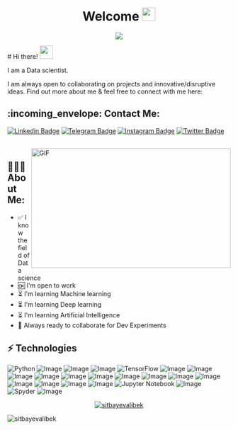 <h1 align="center">Welcome <img src="https://raw.githubusercontent.com/aemmadi/aemmadi/master/wave.gif" width="30px"></h1>
<p align="center">
  <a href="https://github.com/sitbayevalibek">
    </a>
</p>

<p align="center">
  <!-- Typing SVG by DenverCoder1 - https://github.com/DenverCoder1/readme-typing-svg -->
  <a href="https://github.com/sitbayevalibek/readme-typing-svg">
    <img src="https://readme-typing-svg.demolab.com/?lines=I'm%20a%20Data%20scientist;I'm%20learning;Machine%20learning;Deep%20learning;Artificial%20Intelligence;Always%20learning%20new%20things&font=Fira%20Code&center=true&width=440&height=45&color=f75c7e&vCenter=true&pause=1000&size=22" /></a>
</p>
# Hi there! <img src="https://raw.githubusercontent.com/aemmadi/aemmadi/master/wave.gif" width="30px">

I am a Data scientist. </br>

I am always open to collaborating on projects and innovative/disruptive ideas. Find out more about me & feel free to connect with me here:
<h2 align="left">:incoming_envelope: Contact Me:</h2>

[![Linkedin Badge](https://img.shields.io/badge/-Alibek_Sitbayev-0a66c2?style=flat-square&logo=Linkedin&logoColor=white&link=https://www.linkedin.com/in/sitbayevalibek-251954274/)](https://www.linkedin.com/in/sitbayevalibek-251954274/) 
[![Telegram Badge](https://img.shields.io/badge/@sitbayevalibek-28a7e8?style=flat-square&logo=telegram&logoColor=white&link=https://t.me/sitbayevalibek)](https://t.me/sitbayevalibek) 
[![Instagram Badge](https://img.shields.io/badge/@sitbayevalibek-fe0965?style=flat-square&logo=instagram&logoColor=white&link=https://www.instagram.com/sitvayevalibek)](https://www.instagram.com/sitvayevalibek) 
[![Twitter Badge](https://img.shields.io/badge/@sitbayevalibek-1d9bf0?style=flat-square&logo=twitter&logoColor=white&link=https://twitter.com/sitbayevalibek)](https://twitter.com/sitbayevalibek) 

<br />
<img align="right" height="270px" width="450px" alt="GIF" src="https://media.giphy.com/media/3FjEPbKqEPhPpmC8uY/giphy.gif" />
  
<h2 align="left">👨🏻‍💻 About Me:</h2>

- :white_check_mark: I know the field of Data science
- :ok: I'm open to work
- :hourglass_flowing_sand:  I'm learning Machine learning 
- :hourglass_flowing_sand:  I'm learning Deep learning 
- :hourglass_flowing_sand:  I'm learning Artificial Intelligence
- :rocket: Always ready to collaborate for Dev Experiments

## ⚡ Technologies
![Python](https://img.shields.io/badge/python-3670A0?style=for-the-badge&logo=python&logoColor=ffdd54)
![Image](https://img.shields.io/badge/Pandas-323330?style=for-the-badge&logo=pandas&logoColor=F7DF1E)
![Image](https://img.shields.io/badge/Numpy-005C84?style=for-the-badge&logo=numpy&logoColor=white)
![Image](https://img.shields.io/badge/PyTorch-EE4C2C?style=for-the-badge&logo=pytorch&logoColor=white)
![TensorFlow](https://img.shields.io/badge/TensorFlow-%23FF6F00.svg?style=for-the-badge&logo=TensorFlow&logoColor=white)
![Image](https://img.shields.io/badge/Data%20science-323330?style=for-the-badge&logo=datascience&logoColor=F7DF1E)
![Image](https://img.shields.io/badge/Machine%20leearning-%23DD0031.svg?&style=for-the-badge&logo=machinelearning&logoColor=white)
![Image](https://img.shields.io/badge/-Deep%20learning-311C87?style=for-the-badge&logo=deeplearning)
![Image](https://img.shields.io/badge/scikit_learn-F7931E?style=for-the-badge&logo=scikit-learn&logoColor=white)
![Image](https://img.shields.io/badge/Artificial%20Intelligence-F05032?style=for-the-badge&logo=artificialintelligence&logoColor=white)
![Image](https://img.shields.io/badge/Data%20analysis-FCC624?style=for-the-badge&logo=dataanalysis&logoColor=black)
![Image](https://img.shields.io/badge/Data%20Visualization-009639?style=for-the-badge&logo=datavisualization&logoColor=white)
![Image](https://img.shields.io/badge/-HTML5-E34F26?style=for-the-badge&logo=html5&logoColor=white)
![Image](https://img.shields.io/badge/-CSS3-1572B6?style=for-the-badge&logo=css3)
![Image](https://img.shields.io/badge/Git-F05032?style=for-the-badge&logo=git&logoColor=white)
![Image](https://img.shields.io/badge/Figma-00C58E?style=for-the-badge&logo=figma&logoColor=white)
![Image](https://img.shields.io/badge/Google%20Sheets-34A853?style=for-the-badge&logo=google-sheets&logoColor=white)
![Image](	https://img.shields.io/badge/Microsoft_Office-D83B01?style=for-the-badge&logo=microsoft-office&logoColor=white)
![Image](https://img.shields.io/badge/Colab-F9AB00?style=for-the-badge&logo=googlecolab&color=525252)
![Jupyter Notebook](https://img.shields.io/badge/jupyter-%23FA0F00.svg?style=for-the-badge&logo=jupyter&logoColor=white)
![Image](https://img.shields.io/badge/PyCharm-000000.svg?&style=for-the-badge&logo=PyCharm&logoColor=white)
![Spyder](https://img.shields.io/badge/Spyder-838485?style=for-the-badge&logo=spyder%20ide&logoColor=maroon)
![Image](https://img.shields.io/badge/Visual_Studio_Code-0078D4?style=for-the-badge&logo=visual%20studio%20code&logoColor=white)
<p align="center"> <a href="https://github.com/ryo-ma/github-profile-trophy"><img src="https://github-profile-trophy.vercel.app/?username=sitbayevalibek&theme=onestar&row=1&margin-w=15&margin-h=15&no-bg=true" alt="sitbayevalibek" /></a> </p>
<p align="left"> <img src="https://komarev.com/ghpvc/?username=sitbayevalibek&label=Profile%20views&color=0e75b6&style=flat" alt="sitbayevalibek" /> </p>
